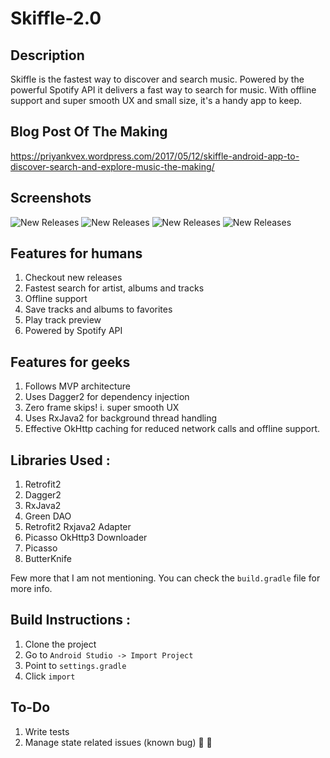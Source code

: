 # Skiffle-2.0

## Description
Skiffle is the fastest way to discover and search music.
Powered by the powerful Spotify API it delivers a fast way to search for music. With offline support and super smooth UX and small size, it's a handy app to keep.

## Blog Post Of The Making
https://priyankvex.wordpress.com/2017/05/12/skiffle-android-app-to-discover-search-and-explore-music-the-making/

## Screenshots

![New Releases](http://i.imgur.com/3u2QGzq.png "New Releases") ![New Releases](http://i.imgur.com/Pb1771g.png "Search Results") ![New Releases](http://i.imgur.com/EuUf3b6.png "Track Details") ![New Releases](http://i.imgur.com/zbSQjP8.png "Artist Details") 

## Features for humans

1. Checkout new releases
2. Fastest search for artist, albums and tracks
3. Offline support
4. Save tracks and albums to favorites
5. Play track preview
6. Powered by Spotify API

## Features for geeks

1. Follows MVP architecture
2. Uses Dagger2 for dependency injection
3. Zero frame skips! i. super smooth UX
4. Uses RxJava2 for background thread handling
5. Effective OkHttp caching for reduced network calls and offline support.

## Libraries Used : 

1. Retrofit2
2. Dagger2
3. RxJava2
4. Green DAO
5. Retrofit2 Rxjava2 Adapter
6. Picasso OkHttp3 Downloader
7. Picasso
8. ButterKnife

Few  more that I am not mentioning. You can check the ````build.gradle```` file for more info.

## Build Instructions : 

1. Clone the project
2. Go to ````Android Studio -> Import Project````
3. Point to ````settings.gradle```` 
4. Click ````import````

## To-Do

1. Write tests
2. Manage state related issues (known bug) :bug: :bug:
